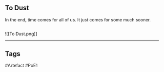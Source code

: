## To Dust
In the end, time comes for all of us.
It just comes for some much sooner.
##
![[To Dust.png]]

---
## Tags
#Artefact
#PoE1